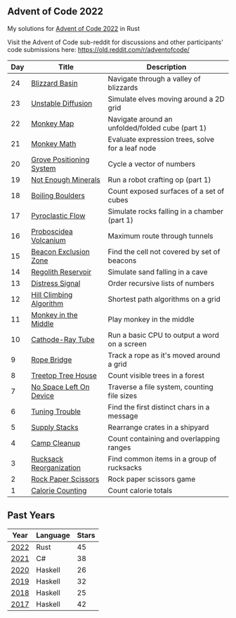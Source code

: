 ## Advent of Code 2022

My solutions for [Advent of Code 2022](http://adventofcode.com/2022) in Rust

Visit the Advent of Code sub-reddit for discussions and other participants' code submissions here: https://old.reddit.com/r/adventofcode/

| Day | Title                                                 | Description                                      |
| --- | ----------------------------------------------------- | ------------------------------------------------ |
| 24  | [Blizzard Basin](./days/day_24/src/main.rs)           | Navigate through a valley of blizzards           |
| 23  | [Unstable Diffusion](./days/day_23/src/main.rs)       | Simulate elves moving around a 2D grid           |
| 22  | [Monkey Map](./days/day_22/src/main.rs)               | Navigate around an unfolded/folded cube (part 1) |
| 21  | [Monkey Math](./days/day_21/src/main.rs)              | Evaluate expression trees, solve for a leaf node |
| 20  | [Grove Positioning System](./days/day_20/src/main.rs) | Cycle a vector of numbers                        |
| 19  | [Not Enough Minerals](./days/day_19/src/main.rs)      | Run a robot crafting op (part 1)                 |
| 18  | [Boiling Boulders](./days/day_18/src/main.rs)         | Count exposed surfaces of a set of cubes         |
| 17  | [Pyroclastic Flow](./days/day_17/src/main.rs)         | Simulate rocks falling in a chamber (part 1)     |
| 16  | [Proboscidea Volcanium](./days/day_16/src/main.rs)    | Maximum route through tunnels                    |
| 15  | [Beacon Exclusion Zone](./days/day_15/src/main.rs)    | Find the cell not covered by set of beacons      |
| 14  | [Regolith Reservoir](./days/day_14/src/main.rs)       | Simulate sand falling in a cave                  |
| 13  | [Distress Signal](./days/day_13/src/main.rs)          | Order recursive lists of numbers                 |
| 12  | [Hill Climbing Algorithm](./days/day_12/src/main.rs)  | Shortest path algorithms on a grid               |
| 11  | [Monkey in the Middle](./days/day_11/src/main.rs)     | Play monkey in the middle                        |
| 10  | [Cathode-Ray Tube](./days/day_10/src/main.rs)         | Run a basic CPU to output a word on a screen     |
| 9   | [Rope Bridge](./days/day_09/src/main.rs)              | Track a rope as it's moved around a grid         |
| 8   | [Treetop Tree House](./days/day_08/src/main.rs)       | Count visible trees in a forest                  |
| 7   | [No Space Left On Device](./days/day_07/src/main.rs)  | Traverse a file system, counting file sizes      |
| 6   | [Tuning Trouble](./days/day_06/src/main.rs)           | Find the first distinct chars in a message       |
| 5   | [Supply Stacks](./days/day_05/src/main.rs)            | Rearrange crates in a shipyard                   |
| 4   | [Camp Cleanup](./days/day_04/src/main.rs)             | Count containing and overlapping ranges          |
| 3   | [Rucksack Reorganization](./days/day_03/src/main.rs)  | Find common items in a group of rucksacks        |
| 2   | [Rock Paper Scissors](./days/day_02/src/main.rs)      | Rock paper scissors game                         |
| 1   | [Calorie Counting](./days/day_01/src/main.rs)         | Count calorie totals                             |

## Past Years

| Year                                              | Language | Stars |
| ------------------------------------------------- | -------- | ----- |
| [2022](https://github.com/jasonincanada/aoc-2022) | Rust     | 45    |
| [2021](https://github.com/jasonincanada/aoc-2021) | C#       | 38    |
| [2020](https://github.com/jasonincanada/aoc-2020) | Haskell  | 26    |
| [2019](https://github.com/jasonincanada/aoc-2019) | Haskell  | 32    |
| [2018](https://github.com/jasonincanada/aoc-2018) | Haskell  | 25    |
| [2017](https://github.com/jasonincanada/aoc-2017) | Haskell  | 42    |
